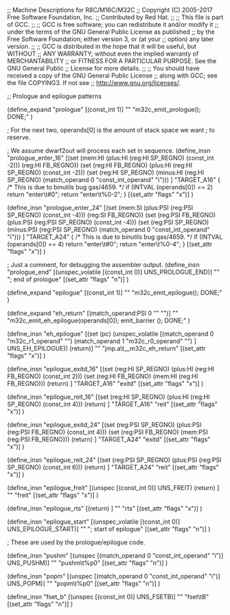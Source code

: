;; Machine Descriptions for R8C/M16C/M32C
;; Copyright (C) 2005-2017 Free Software Foundation, Inc.
;; Contributed by Red Hat.
;;
;; This file is part of GCC.
;;
;; GCC is free software; you can redistribute it and/or modify it
;; under the terms of the GNU General Public License as published
;; by the Free Software Foundation; either version 3, or (at your
;; option) any later version.
;;
;; GCC is distributed in the hope that it will be useful, but WITHOUT
;; ANY WARRANTY; without even the implied warranty of MERCHANTABILITY
;; or FITNESS FOR A PARTICULAR PURPOSE.  See the GNU General Public
;; License for more details.
;;
;; You should have received a copy of the GNU General Public License
;; along with GCC; see the file COPYING3.  If not see
;; <http://www.gnu.org/licenses/>.

;; Prologue and epilogue patterns

(define_expand "prologue"
  [(const_int 1)]
  ""
  "m32c_emit_prologue(); DONE;"
  )

; For the next two, operands[0] is the amount of stack space we want
; to reserve.

; We assume dwarf2out will process each set in sequence.
(define_insn "prologue_enter_16"
  [(set (mem:HI (plus:HI (reg:HI SP_REGNO) (const_int -2)))
	(reg:HI FB_REGNO))
   (set (reg:HI FB_REGNO)
	(plus:HI (reg:HI SP_REGNO) (const_int -2)))
   (set (reg:HI SP_REGNO)
	(minus:HI (reg:HI SP_REGNO)
	           (match_operand 0 "const_int_operand" "i")))
   ]
  "TARGET_A16"
  {
    /* This is due to binutils bug gas/4659.  */
    if (INTVAL (operands[0]) == 2)
      return "enter\t#0";
    return "enter\t%0-2";
  }
  [(set_attr "flags" "x")]
  )

(define_insn "prologue_enter_24"
  [(set (mem:SI (plus:PSI (reg:PSI SP_REGNO) (const_int -4)))
	(reg:SI FB_REGNO))
   (set (reg:PSI FB_REGNO)
	(plus:PSI (reg:PSI SP_REGNO) (const_int -4)))
   (set (reg:PSI SP_REGNO)
	(minus:PSI (reg:PSI SP_REGNO)
	           (match_operand 0 "const_int_operand" "i")))
   ]
  "TARGET_A24"
  {
    /* This is due to binutils bug gas/4659.  */
    if (INTVAL (operands[0]) == 4)
      return "enter\t#0";
    return "enter\t%0-4";
  }
  [(set_attr "flags" "x")]
  )

; Just a comment, for debugging the assembler output.
(define_insn "prologue_end"
  [(unspec_volatile [(const_int 0)] UNS_PROLOGUE_END)]
  ""
  "; end of prologue"
  [(set_attr "flags" "n")]
  )



(define_expand "epilogue"
  [(const_int 1)]
  ""
  "m32c_emit_epilogue(); DONE;"
  )

(define_expand "eh_return"
  [(match_operand:PSI 0 "" "")]
  ""
  "m32c_emit_eh_epilogue(operands[0]);
   emit_barrier ();
   DONE;"
  )

(define_insn "eh_epilogue"
  [(set (pc)
	(unspec_volatile [(match_operand 0 "m32c_r1_operand" "")
			  (match_operand 1 "m32c_r0_operand" "")
			  ] UNS_EH_EPILOGUE))
   (return)]
  ""
  "jmp.a\t__m32c_eh_return"
  [(set_attr "flags" "x")]
  )

(define_insn "epilogue_exitd_16"
  [(set (reg:HI SP_REGNO)
	(plus:HI (reg:HI FB_REGNO)
	      (const_int 2)))
   (set (reg:HI FB_REGNO)
	(mem:HI (reg:HI FB_REGNO)))
   (return)
   ]
  "TARGET_A16"
  "exitd"
  [(set_attr "flags" "x")]
  )

(define_insn "epilogue_reit_16"
  [(set (reg:HI SP_REGNO)
	(plus:HI (reg:HI SP_REGNO)
	      (const_int 4)))
   (return)
   ]
  "TARGET_A16"
  "reit"
  [(set_attr "flags" "x")]
  )

(define_insn "epilogue_exitd_24"
  [(set (reg:PSI SP_REGNO)
	(plus:PSI (reg:PSI FB_REGNO)
	      (const_int 4)))
   (set (reg:PSI FB_REGNO)
	(mem:PSI (reg:PSI FB_REGNO)))
   (return)
   ]
  "TARGET_A24"
  "exitd"
  [(set_attr "flags" "x")]
  )

(define_insn "epilogue_reit_24"
  [(set (reg:PSI SP_REGNO)
	(plus:PSI (reg:PSI SP_REGNO)
	      (const_int 6)))
   (return)
   ]
  "TARGET_A24"
  "reit"
  [(set_attr "flags" "x")]
  )

(define_insn "epilogue_freit"
  [(unspec [(const_int 0)] UNS_FREIT)
   (return)
   ]
  ""
  "freit"
  [(set_attr "flags" "x")]
  )

(define_insn "epilogue_rts"
  [(return)
   ]
  ""
  "rts"
  [(set_attr "flags" "x")]
  )

(define_insn "epilogue_start"
  [(unspec_volatile [(const_int 0)] UNS_EPILOGUE_START)]
  ""
  "; start of epilogue"
  [(set_attr "flags" "n")]
  )


; These are used by the prologue/epilogue code.

(define_insn "pushm"
  [(unspec [(match_operand 0 "const_int_operand" "i")] UNS_PUSHM)]
  ""
  "pushm\t%p0"
  [(set_attr "flags" "n")]
  )

(define_insn "popm"
  [(unspec [(match_operand 0 "const_int_operand" "i")] UNS_POPM)]
  ""
  "popm\t%p0"
  [(set_attr "flags" "n")]
  )

(define_insn "fset_b"
  [(unspec [(const_int 0)] UNS_FSETB)]
  ""
  "fset\tB"
  [(set_attr "flags" "n")]
  )

